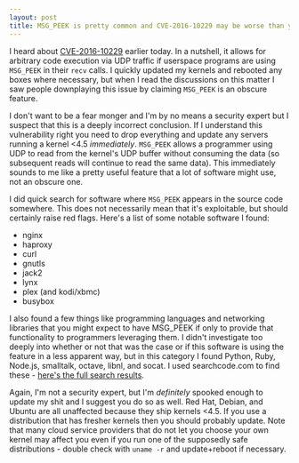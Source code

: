 ```yaml
---
layout: post
title: MSG_PEEK is pretty common and CVE-2016-10229 may be worse than you think
---
```


I heard about [CVE-2016-10229](https://nvd.nist.gov/vuln/detail/CVE-2016-10229)
earlier today. In a nutshell, it allows for arbitrary code execution via UDP
traffic if userspace programs are using `MSG_PEEK` in their `recv` calls. I
quickly updated my kernels and rebooted any boxes where necessary, but when I
read the discussions on this matter I saw people downplaying this issue by
claiming `MSG_PEEK` is an obscure feature.

I don't want to be a fear monger and I'm by no means a security expert but I
suspect that this is a deeply incorrect conclusion. If I understand this
vulnerability right you need to drop everything and update any servers running
a kernel &lt;4.5 *immediately*. `MSG_PEEK` allows a programmer using UDP to
read from the kernel's UDP buffer without consuming the data (so subsequent
reads will continue to read the same data). This immediately sounds to me like
a pretty useful feature that a lot of software might use, not an obscure one.

I did quick search for software where `MSG_PEEK` appears in the source code
somewhere. This does not necessarily mean that it's exploitable, but should
certainly raise red flags. Here's a list of some notable software I found:

* nginx
* haproxy
* curl
* gnutls
* jack2
* lynx
* plex (and kodi/xbmc)
* busybox

I also found a few things like programming languages and networking libraries
that you might expect to have MSG_PEEK if only to provide that functionality to
programmers leveraging them. I didn't investigate too deeply into whether or not
that was the case or if this software is using the feature in a less apparent
way, but in this category I found Python, Ruby, Node.js, smalltalk, octave,
libnl, and socat. I used searchcode.com to find these - [here's the full search
results](https://searchcode.com/?q=MSG_PEEK).

Again, I'm not a security expert, but I'm *definitely* spooked enough to update
my shit and I suggest you do so as well. Red Hat, Debian, and Ubuntu are all
unaffected because they ship kernels &lt;4.5. If you use a distribution that has
fresher kernels then you should probably update. Note that many cloud service
providers that do not let you choose your own kernel may affect you even if you
run one of the supposedly safe distributions - double check with `uname -r` and
update+reboot if necessary.
